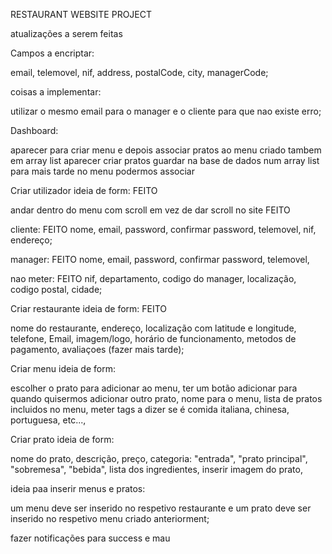 RESTAURANT WEBSITE PROJECT 

atualizações a serem feitas

Campos a encriptar:

email,
telemovel,
nif,
address,
postalCode,
city,
managerCode;

coisas a implementar:

utilizar o mesmo email para o manager e o cliente para que nao existe erro;


Dashboard:

aparecer para criar menu e depois associar pratos ao menu criado tambem em array list
aparecer criar pratos guardar na base de dados num array list para mais tarde no menu podermos associar 

Criar utilizador ideia de form: FEITO

andar dentro do menu com scroll em vez de dar scroll no site FEITO

cliente: FEITO 
nome,
email,
password,
confirmar password,
telemovel,
nif,
endereço;

manager: FEITO
nome,
email,
password,
confirmar password,
telemovel,

nao meter: FEITO
nif,
departamento,
codigo do manager,
localização,
codigo postal,
cidade;


Criar restaurante ideia de form: FEITO

nome do restaurante,
endereço,
localização com latitude e longitude,
telefone,
Email,
imagem/logo,
horário de funcionamento,
metodos de pagamento,
avaliaçoes (fazer mais tarde);

Criar menu ideia de form:

escolher o prato para adicionar ao menu,
ter um botão adicionar para quando quisermos adicionar outro prato,
nome para o menu,
lista de pratos incluidos no menu,
meter tags a dizer se é comida italiana, chinesa, portuguesa, etc...,


Criar prato ideia de form:

nome do prato,
descrição,
preço,
categoria: "entrada", "prato principal", "sobremesa", "bebida",
lista dos ingredientes,
inserir imagem do prato,


ideia paa inserir menus e pratos:

um menu deve ser inserido no respetivo restaurante
e um prato deve ser inserido no respetivo menu criado anteriorment;

fazer notificações para success e mau